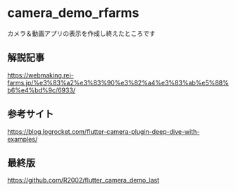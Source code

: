 # camera_demo_rfarms
カメラ＆動画アプリの表示を作成し終えたところです

## 解説記事
https://webmaking.rei-farms.jp/%e3%83%a2%e3%83%90%e3%82%a4%e3%83%ab%e5%88%b6%e4%bd%9c/6933/  
  
## 参考サイト
https://blog.logrocket.com/flutter-camera-plugin-deep-dive-with-examples/  
  
## 最終版
https://github.com/R2002/flutter_camera_demo_last
